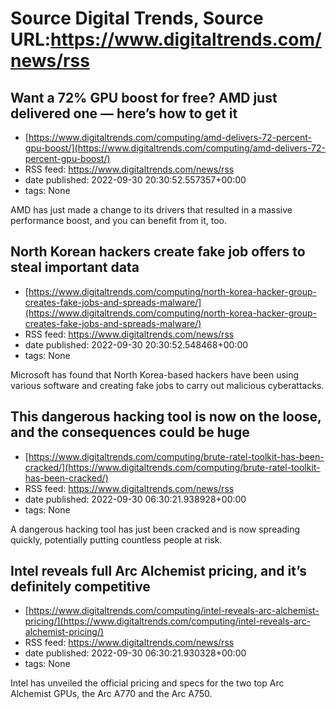 # Source Digital Trends, Source URL:https://www.digitaltrends.com/news/rss

## Want a 72% GPU boost for free? AMD just delivered one — here’s how to get it
 - [https://www.digitaltrends.com/computing/amd-delivers-72-percent-gpu-boost/](https://www.digitaltrends.com/computing/amd-delivers-72-percent-gpu-boost/)
 - RSS feed: https://www.digitaltrends.com/news/rss
 - date published: 2022-09-30 20:30:52.557357+00:00
 - tags: None

AMD has just made a change to its drivers that resulted in a massive performance boost, and you can benefit from it, too.

## North Korean hackers create fake job offers to steal important data
 - [https://www.digitaltrends.com/computing/north-korea-hacker-group-creates-fake-jobs-and-spreads-malware/](https://www.digitaltrends.com/computing/north-korea-hacker-group-creates-fake-jobs-and-spreads-malware/)
 - RSS feed: https://www.digitaltrends.com/news/rss
 - date published: 2022-09-30 20:30:52.548468+00:00
 - tags: None

Microsoft has found that North Korea-based hackers have been using various software and creating fake jobs to carry out malicious cyberattacks.

## This dangerous hacking tool is now on the loose, and the consequences could be huge
 - [https://www.digitaltrends.com/computing/brute-ratel-toolkit-has-been-cracked/](https://www.digitaltrends.com/computing/brute-ratel-toolkit-has-been-cracked/)
 - RSS feed: https://www.digitaltrends.com/news/rss
 - date published: 2022-09-30 06:30:21.938928+00:00
 - tags: None

A dangerous hacking tool has just been cracked and is now spreading quickly, potentially putting countless people at risk.

## Intel reveals full Arc Alchemist pricing, and it’s definitely competitive
 - [https://www.digitaltrends.com/computing/intel-reveals-arc-alchemist-pricing/](https://www.digitaltrends.com/computing/intel-reveals-arc-alchemist-pricing/)
 - RSS feed: https://www.digitaltrends.com/news/rss
 - date published: 2022-09-30 06:30:21.930328+00:00
 - tags: None

Intel has unveiled the official pricing and specs for the two top Arc Alchemist GPUs, the Arc A770 and the Arc A750.
